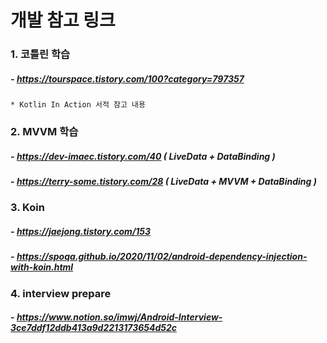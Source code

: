 # 개발 참고 링크
### 1. 코틀린 학습
##### - https://tourspace.tistory.com/100?category=797357
    * Kotlin In Action 서적 참고 내용   
### 2. MVVM 학습
##### - https://dev-imaec.tistory.com/40 ( LiveData + DataBinding )
##### - https://terry-some.tistory.com/28 ( LiveData + MVVM + DataBinding ) 
### 3. Koin 
##### - https://jaejong.tistory.com/153
##### - https://spoqa.github.io/2020/11/02/android-dependency-injection-with-koin.html
### 4. interview prepare
##### - https://www.notion.so/imwj/Android-Interview-3ce7ddf12ddb413a9d2213173654d52c
